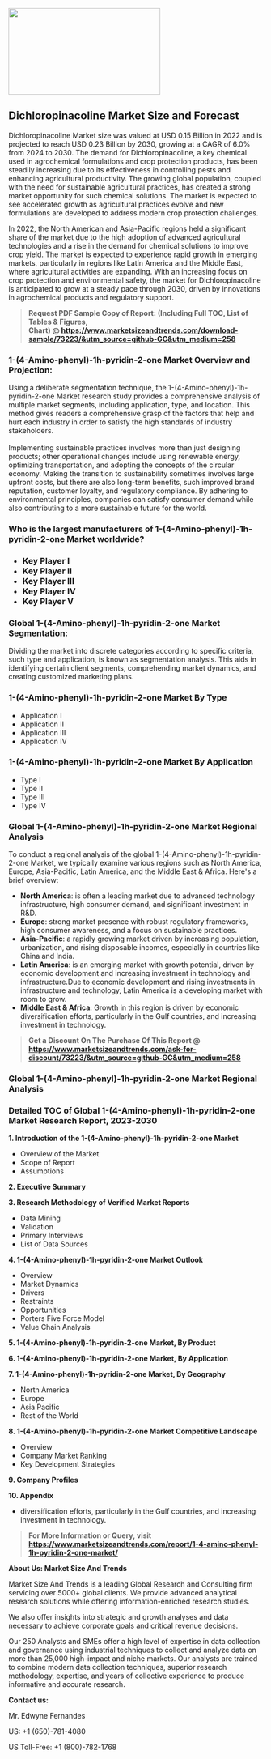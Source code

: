 <p><img class="alignnone size-medium wp-image-20088" src="https://ffe5etoiles.com/wp-content/uploads/2024/12/MST1-300x171.png" alt="" width="300" height="171" /></p><h2>Dichloropinacoline Market Size and Forecast</h2><p>Dichloropinacoline Market size was valued at USD 0.15 Billion in 2022 and is projected to reach USD 0.23 Billion by 2030, growing at a CAGR of 6.0% from 2024 to 2030. The demand for Dichloropinacoline, a key chemical used in agrochemical formulations and crop protection products, has been steadily increasing due to its effectiveness in controlling pests and enhancing agricultural productivity. The growing global population, coupled with the need for sustainable agricultural practices, has created a strong market opportunity for such chemical solutions. The market is expected to see accelerated growth as agricultural practices evolve and new formulations are developed to address modern crop protection challenges.</p><p>In 2022, the North American and Asia-Pacific regions held a significant share of the market due to the high adoption of advanced agricultural technologies and a rise in the demand for chemical solutions to improve crop yield. The market is expected to experience rapid growth in emerging markets, particularly in regions like Latin America and the Middle East, where agricultural activities are expanding. With an increasing focus on crop protection and environmental safety, the market for Dichloropinacoline is anticipated to grow at a steady pace through 2030, driven by innovations in agrochemical products and regulatory support.</p></p><blockquote id="" class=""><strong>Request PDF Sample Copy of Report: (Including Full TOC, List of Tables &amp; Figures, Chart)&nbsp;@&nbsp;<strong><a href="https://www.marketsizeandtrends.com/download-sample/73223/&utm_source=github-GC&utm_medium=258" target="_blank">https://www.marketsizeandtrends.com/download-sample/73223/&utm_source=github-GC&utm_medium=258</a></strong></strong></blockquote><h3 id="" class="">1-(4-Amino-phenyl)-1h-pyridin-2-one Market&nbsp;Overview and Projection:</h3><p id="" class="">Using a deliberate segmentation technique, the 1-(4-Amino-phenyl)-1h-pyridin-2-one Market research study provides a comprehensive analysis of multiple market segments, including application, type, and location. This method gives readers a comprehensive grasp of the factors that help and hurt each industry in order to satisfy the high standards of industry stakeholders. <br /> <br />Implementing sustainable practices involves more than just designing products; other operational changes include using renewable energy, optimizing transportation, and adopting the concepts of the circular economy. Making the transition to sustainability sometimes involves large upfront costs, but there are also long-term benefits, such improved brand reputation, customer loyalty, and regulatory compliance. By adhering to environmental principles, companies can satisfy consumer demand while also contributing to a more sustainable future for the world.</p><h3 id="" class="">Who is the largest manufacturers of&nbsp;1-(4-Amino-phenyl)-1h-pyridin-2-one Market worldwide?</h3><h3 class=""><p><ul><li>Key Player I </li><li> Key Player II </li><li> Key Player III </li><li> Key Player IV </li><li> Key Player V</li></ul></p></h3><h3 id="" class="">Global&nbsp;1-(4-Amino-phenyl)-1h-pyridin-2-one Market Segmentation:</h3><p id="" class="">Dividing the market into discrete categories according to specific criteria, such type and application, is known as segmentation analysis. This aids in identifying certain client segments, comprehending market dynamics, and creating customized marketing plans.</p><h3 id="" class="">1-(4-Amino-phenyl)-1h-pyridin-2-one Market&nbsp;By Type</h3><p><p><ul><li>Application I</li><li> Application II</li><li> Application III</li><li> Application IV</p></li></ul></p></p><h3 id="" class="">1-(4-Amino-phenyl)-1h-pyridin-2-one Market&nbsp;By Application</h3><p class=""><p><ul><li>Type I</li><li> Type II</li><li> Type III</li><li> Type IV</li></ul></p></p><h3 id="" class="">Global 1-(4-Amino-phenyl)-1h-pyridin-2-one Market Regional Analysis</h3><p id="" class="">To conduct a regional analysis of the global 1-(4-Amino-phenyl)-1h-pyridin-2-one Market, we typically examine various regions such as North America, Europe, Asia-Pacific, Latin America, and the Middle East &amp; Africa. Here's a brief overview:</p><ul><li><strong>North America</strong>: is often a leading market due to advanced technology infrastructure, high consumer demand, and significant investment in R&amp;D.</li><li><strong>Europe</strong>: strong market presence with robust regulatory frameworks, high consumer awareness, and a focus on sustainable practices.</li><li><strong>Asia-Pacific</strong>: a rapidly growing market driven by increasing population, urbanization, and rising disposable incomes, especially in countries like China and India.</li><li><strong>Latin America</strong>: is an emerging market with growth potential, driven by economic development and increasing investment in technology and infrastructure.Due to economic development and rising investments in infrastructure and technology, Latin America is a developing market with room to grow.</li><li><strong>Middle East &amp; Africa</strong>: Growth in this region is driven by economic diversification efforts, particularly in the Gulf countries, and increasing investment in technology.</li></ul><blockquote id="" class=""><strong>Get a Discount On The Purchase Of This Report @ <strong><a href="https://www.marketsizeandtrends.com/ask-for-discount/73223/&utm_source=github-GC&utm_medium=258" target="_blank">https://www.marketsizeandtrends.com/ask-for-discount/73223/&utm_source=github-GC&utm_medium=258</a></strong></strong></blockquote><h3 id="" class="">Global 1-(4-Amino-phenyl)-1h-pyridin-2-one Market Regional Analysis</h3><h3 id="" class="">Detailed TOC of Global 1-(4-Amino-phenyl)-1h-pyridin-2-one Market Research Report, 2023-2030</h3><p id="" class=""><strong>1. Introduction of the 1-(4-Amino-phenyl)-1h-pyridin-2-one Market</strong></p><ul><li>Overview of the Market</li><li>Scope of Report</li><li>Assumptions</li></ul><p id="" class=""><strong>2. Executive Summary</strong></p><p id="" class=""><strong>3. Research Methodology of Verified Market Reports</strong></p><ul><li>Data Mining</li><li>Validation</li><li>Primary Interviews</li><li>List of Data Sources</li></ul><p id="" class=""><strong>4. 1-(4-Amino-phenyl)-1h-pyridin-2-one Market Outlook</strong></p><ul><li>Overview</li><li>Market Dynamics</li><li>Drivers</li><li>Restraints</li><li>Opportunities</li><li>Porters Five Force Model</li><li>Value Chain Analysis</li></ul><p id="" class=""><strong>5. 1-(4-Amino-phenyl)-1h-pyridin-2-one Market, By Product</strong></p><p id="" class=""><strong>6. 1-(4-Amino-phenyl)-1h-pyridin-2-one Market, By Application</strong></p><p id="" class=""><strong>7. 1-(4-Amino-phenyl)-1h-pyridin-2-one Market, By Geography</strong></p><ul><li>North America</li><li>Europe</li><li>Asia Pacific</li><li>Rest of the World</li></ul><p id="" class=""><strong>8. 1-(4-Amino-phenyl)-1h-pyridin-2-one Market Competitive Landscape</strong></p><ul><li>Overview</li><li>Company Market Ranking</li><li>Key Development Strategies</li></ul><p id="" class=""><strong>9. Company Profiles</strong></p><p id="" class=""><strong>10. Appendix</strong></p><ul><li>diversification efforts, particularly in the Gulf countries, and increasing investment in technology.</li></ul><blockquote id="" class=""><strong>For More Information or Query, visit <strong><strong><a href="https://www.marketsizeandtrends.com/report/1-4-amino-phenyl-1h-pyridin-2-one-market/" target="_blank">https://www.marketsizeandtrends.com/report/1-4-amino-phenyl-1h-pyridin-2-one-market/</a></strong></strong></strong></blockquote><p id="" class=""><strong>About Us: Market Size And Trends</strong></p><p id="" class="">Market Size And Trends is a leading Global Research and Consulting firm servicing over 5000+ global clients. We provide advanced analytical research solutions while offering information-enriched research studies.</p><p id="" class="">We also offer insights into strategic and growth analyses and data necessary to achieve corporate goals and critical revenue decisions.</p><p id="" class="">Our 250 Analysts and SMEs offer a high level of expertise in data collection and governance using industrial techniques to collect and analyze data on more than 25,000 high-impact and niche markets. Our analysts are trained to combine modern data collection techniques, superior research methodology, expertise, and years of collective experience to produce informative and accurate research.</p><p id="" class=""><strong>Contact us:</strong></p><p id="" class="">Mr. Edwyne Fernandes</p><p id="" class="">US: +1 (650)-781-4080</p><p id="" class="">US Toll-Free: +1 (800)-782-1768</p>
